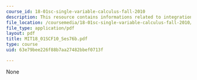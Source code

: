 ```yaml
---
course_id: 18-01sc-single-variable-calculus-fall-2010
description: This resource contains informations related to integration by parts.
file_location: /coursemedia/18-01sc-single-variable-calculus-fall-2010/63e79bee226f88b7aa27482bbef0713f_MIT18_01SCF10_Ses76b.pdf
file_type: application/pdf
layout: pdf
title: MIT18_01SCF10_Ses76b.pdf
type: course
uid: 63e79bee226f88b7aa27482bbef0713f

---
```

None